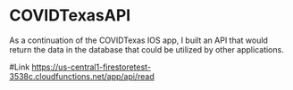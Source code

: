 # COVIDTexasAPI
As a continuation of the COVIDTexas IOS app, I built an API that would return the data in the database that could be utilized by other applications.

#Link
https://us-central1-firestoretest-3538c.cloudfunctions.net/app/api/read
